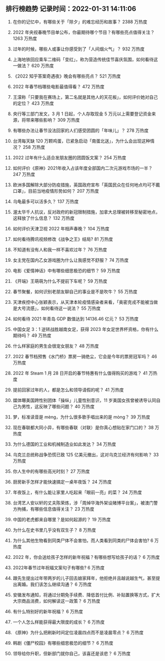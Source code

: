 
## 排行榜趋势 记录时间：2022-01-31 14:11:06
  
  1. 在你的记忆中，有哪些关于「除夕」的难忘经历和故事？ 2388 万热度
    
  2. 2022 年央视春晚节目单公布，你最期待哪个节目？有哪些亮点值得关注？ 1263 万热度
    
  3. 过年的时候，哪些人或事让你感受到了「人间烟火气」？ 932 万热度
    
  4. 上海地铁回应乘车二维码「变红」，称为营造传统佳节喜庆氛围，如何看待这一做法？ 620 万热度
    
  5. 《2022 知乎答案奇遇夜》晚会有哪些亮点？ 521 万热度
    
  6. 2022 年春节档哪些电影最值得看？ 472 万热度
    
  7. 王濛称「只要我在赛场上，第二名就是其他人的天花板」，如何评价她对自己的定位？ 423 万热度
    
  8. 央行等三部门发文，3 月 1 日起，个人存取现金 5 万元以上需要登记资金来源，将带来哪些影响？ 309 万热度
    
  9. 有哪些办法让春节没法回家的人们感受团圆的「年味儿」？ 278 万热度
    
  10. 台湾每天缺 120 万颗鸡蛋，已紧急启动「南蛋北送」，为什么会出现这种情况？ 258 万热度
    
  11. 2022 过年有什么适合发朋友圈的团圆饭文案？ 254 万热度
    
  12. 如何评价《原神》2021年收入占该年度全部国内二次元游戏市场的一半？ 247 万热度
    
  13. 欧洲多国解除大部分防疫措施，英国政府宣布「英国民众在任何地点均可不戴口罩」，目前当地疫情形势如何？ 207 万热度
    
  14. 乌龟最多可以活多久？ 137 万热度
    
  15. 渥太华千人抗议，反对政府的新冠限制措施，加拿大总理被转移至秘密地点，这释放了什么信息？ 132 万热度
    
  16. 如何评价天津卫视 2022 年相声春晚？ 104 万热度
    
  17. 如何看待腾讯视频修改《战争之王》结局? 81 万热度
    
  18. 不知道有没有人和我一样不喜欢过年？ 76 万热度
    
  19. 女主党在国内乙女游戏圈为什么让我感觉不舒服？ 74 万热度
    
  20. 电影《爱情神话》中有哪些细思极恐的细节？ 59 万热度
    
  21. 《开端》王萌萌为什么不提前下车呢？ 59 万热度
    
  22. 春节聚餐，如何识别老朋友聊自己的事业是不是吹牛？ 55 万热度
    
  23. 天津疾控中心张颖表示，从天津本轮疫情感染者来看，「奥密克戎不能被当做是大号流感」，如何看待这一说法？ 55 万热度
    
  24. 如何看待 2021 年青岛 GDP 数值达到 14136.46 亿元？ 53 万热度
    
  25. 中国女足 3：1 逆转战胜越南女足，获得 2023 年女足世界杯资格，你有什么期待吗？ 49 万热度
    
  26. 什么样家庭的男生会很宠女朋友？ 48 万热度
    
  27. 2022 春节档预售《水门桥》票房一骑绝尘，它会是今年的票房冠军吗？ 46 万热度
    
  28. 2022 年 Steam  1 月 28 日开启的春节特惠有什么值得购买的游戏？ 41 万热度
    
  29. 提前回家过年的人，都是怎么和领导请假的呢？ 41 万热度
    
  30. 媒体曝美国跨性别团体「操纵」儿童性别意识，11 岁美国女孩曾被诱导认同自己为男性，这反映了哪些问题？ 40 万热度
    
  31. 梦，标准读音是 mèng，为什么很多歌手唱出来的是 mòng？ 39 万热度
    
  32. 现在春联都大同小异，有哪些春联（对联）是你真心想贴在家门口的？ 38 万热度
    
  33. 为什么德国的工业和机械制造业如此发达？ 34 万热度
    
  34. 乌克兰总统称战争恐慌已致 125 亿美元撤出，这对乌克兰经济有何影响？ 33 万热度
    
  35. 你人生中的有哪些高光时刻？ 27 万热度
    
  36. 厨房新手怎样才能快速搞定一桌年夜饭？ 24 万热度
    
  37. 年夜饭上，有什么能让家里人吃起来「眼前一亮」的菜？ 24 万热度
    
  38. 台湾艺人安以轩的丈夫陈荣炼，涉「周焯华海外架设赌博平台案」，被澳门警方拘捕，有哪些信息值得关注？ 23 万热度
    
  39. 中国的老虎都来自哪里？是如何起源的？ 19 万热度
    
  40. 为什么在史书里几乎没有双生子？ 8 万热度
    
  41. 为什么其他生物看到同类尸体不会害怕，而人类看到同类的尸体会害怕? 6 万热度
    
  42. 2022 年，你会送给孩子怎样的新年祝福？有哪些想写给孩子的话？ 6 万热度
    
  43. 2022年春节过年祝福文案句子有哪些? 6 万热度
    
  44. 跟先生提出过年带两岁的儿子回去娘家拜年，他拒绝并且越说越生气，甚至提出离婚。我们该怎么继续沟通？ 6 万热度
    
  45. 安徽发布通知，将通过分期免手续费、降低首付比例、补贴置换等方式，扩大大宗商品消费，如何解读这一政策？ 6 万热度
    
  46. 有什么特别好的新年祝福？ 6 万热度
    
  47. 一个人怎么样能获得最大限度的成长？ 6 万热度
    
  48. 《原神》为什么把刷新时间定位凌晨四点而不是凌晨零点？ 6 万热度
    
  49. 韩剧《僵尸校园》有哪些细思极恐的细节？ 6 万热度
    
  50. 领导给你升职，但新部门就你自己，该喜还是该悲？ 6 万热度
    